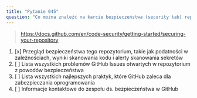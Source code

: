 ```yaml
---
title: "Pytanie 045"
question: "Co można znaleźć na karcie bezpieczeństwa (security tab) repozytorium?"
---
```



> https://docs.github.com/en/code-security/getting-started/securing-your-repository
1. [x] Przegląd bezpieczeństwa tego repozytorium, takie jak podatności w zależnościach, wyniki skanowania kodu i alerty skanowania sekretów
1. [ ] Lista wszystkich problemów GitHub Issues otwartych w repozytorium z powodów bezpieczeństwa
1. [ ] Lista wszystkich najlepszych praktyk, które GitHub zaleca dla zabezpieczania oprogramowania
1. [ ] Informacje kontaktowe do zespołu ds. bezpieczeństwa w GitHub

